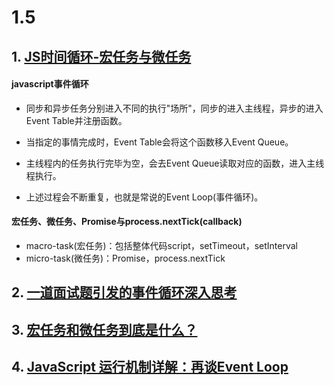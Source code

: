 # 1.5

## 1. [JS时间循环-宏任务与微任务](https://mp.weixin.qq.com/s/Phhfj6La_cpOdkvS5nJTlA)

#### **javascript事件循环**

- 同步和异步任务分别进入不同的执行"场所"，同步的进入主线程，异步的进入Event Table并注册函数。

- 当指定的事情完成时，Event Table会将这个函数移入Event Queue。
- 主线程内的任务执行完毕为空，会去Event Queue读取对应的函数，进入主线程执行。
- 上述过程会不断重复，也就是常说的Event Loop(事件循环)。

#### **宏任务、微任务、Promise与process.nextTick(callback)**

- macro-task(宏任务)：包括整体代码script，setTimeout，setInterval
- micro-task(微任务)：Promise，process.nextTick

## 2. [一道面试题引发的事件循环深入思考](https://cloud.tencent.com/developer/article/1475974)

## 3. [宏任务和微任务到底是什么？](https://www.jianshu.com/p/bfc3e319a96b)

## 4. [JavaScript 运行机制详解：再谈Event Loop](http://www.ruanyifeng.com/blog/2014/10/event-loop.html)
